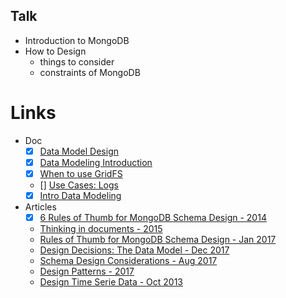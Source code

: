## Talk
- Introduction to MongoDB
- How to Design
  - things to consider
  - constraints of MongoDB

# Links
- Doc
  - [x]  [Data Model Design](https://docs.mongodb.com/manual/core/data-model-design/)
  - [x] [Data Modeling Introduction](https://docs.mongodb.com/manual/core/data-modeling-introduction/)
  - [x] [When to use GridFS](https://docs.mongodb.com/manual/core/gridfs/#faq-developers-when-to-use-gridfs)
  - [] [Use Cases: Logs](https://docs.mongodb.com/ecosystem/use-cases/storing-log-data/)
  - [x] [Intro Data Modeling](https://docs.mongodb.com/guides/server/introduction/)
- Articles
  - [x] [6 Rules of Thumb for MongoDB Schema Design - 2014](https://www.mongodb.com/blog/post/6-rules-of-thumb-for-mongodb-schema-design-part-1)
  - [Thinking in documents - 2015](https://www.mongodb.com/blog/post/thinking-documents-part-1?jmp=docs)
  - [Rules of Thumb for MongoDB Schema Design - Jan 2017](https://keon.io/mongodb-schema-design/)
  - [Design Decisions: The Data Model  - Dec 2017](https://medium.com/bigpanda-engineering/design-decisions-the-data-model-e429bb66715e)
  - [Schema Design Considerations - Aug 2017](https://www.kenwalger.com/blog/nosql/mongodb/schema-design-considerations-mongodb/)
  - [Design Patterns - 2017](https://dev.to/mrm8488/mongodb-schema-design-patterns-i-4gdp)
  - [Design Time Serie Data - Oct 2013](https://www.mongodb.com/blog/post/schema-design-for-time-series-data-in-mongodb)
